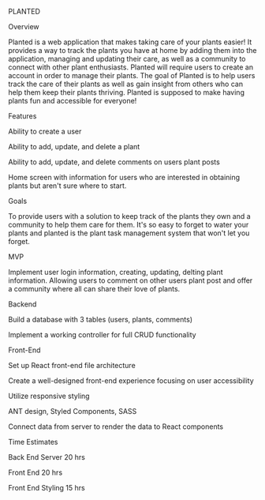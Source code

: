 PLANTED

Overview

Planted is a web application that makes taking care of your plants easier! It provides a way to track the plants you have at home by adding them into the application, managing and updating their care, as well as a community to connect with other plant enthusiasts. Planted will require users to create an account in order to manage their plants. The goal of Planted is to help users track the care of their plants as well as gain insight from others who can help them keep their plants thriving. Planted is supposed to make having plants fun and accessible for everyone!

Features

Ability to create a user

Ability to add, update, and delete a plant

Ability to add, update, and delete comments on users plant posts

Home screen with information for users who are interested in obtaining plants but aren't sure where to start.

Goals

To provide users with a solution to keep track of the plants they own and a community to help them care for them. It's so easy to forget to water your plants and planted is the plant task management system that won't let you forget.

MVP

Implement user login information, creating, updating, delting plant information. Allowing users to comment on other users plant post and offer a community where all can share their love of plants.

Backend

Build a database with 3 tables (users, plants, comments)

Implement a working controller for full CRUD functionality

Front-End

Set up React front-end file architecture

Create a well-designed front-end experience focusing on user accessibility

Utilize responsive styling

ANT design, Styled Components, SASS

Connect data from server to render the data to React components

Time Estimates

Back End Server 20 hrs

Front End 20 hrs

Front End Styling 15 hrs